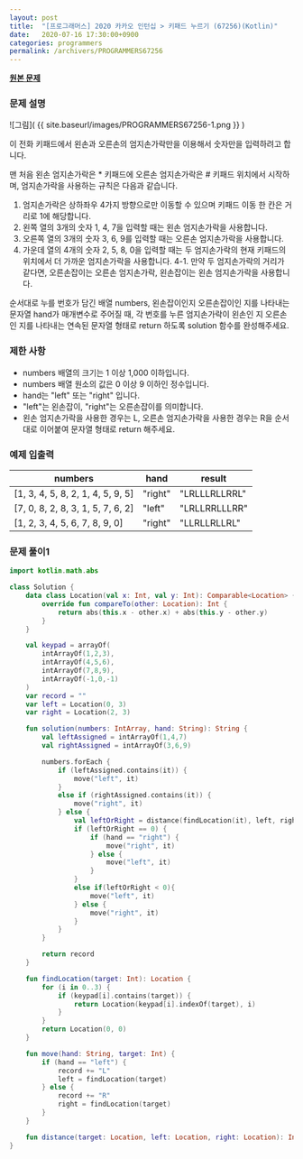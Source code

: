 ```yaml
---
layout: post
title:  "[프로그래머스] 2020 카카오 인턴십 > 키패드 누르기 (67256)(Kotlin)"
date:   2020-07-16 17:30:00+0900
categories: programmers
permalink: /archivers/PROGRAMMERS67256
---
```


**[원본 문제](https://programmers.co.kr/learn/courses/30/lessons/67256)**

### 문제 설명

![그림]( {{ site.baseurl/images/PROGRAMMERS67256-1.png }} )

이 전화 키패드에서 왼손과 오른손의 엄지손가락만을 이용해서 숫자만을 입력하려고 합니다.

맨 처음 왼손 엄지손가락은 \* 키패드에 오른손 엄지손가락은 \# 키패드 위치에서 시작하며, 엄지손가락을 사용하는 규칙은 다음과 같습니다.

  1. 엄지손가락은 상하좌우 4가지 방향으로만 이동할 수 있으며 키패드 이동 한 칸은 거리로 1에 해당합니다.
  2. 왼쪽 열의 3개의 숫자 1, 4, 7을 입력할 때는 왼손 엄지손가락을 사용합니다.
  3. 오른쪽 열의 3개의 숫자 3, 6, 9를 입력할 때는 오른손 엄지손가락을 사용합니다.
  4. 가운데 열의 4개의 숫자 2, 5, 8, 0을 입력할 때는 두 엄지손가락의 현재 키패드의 위치에서 더 가까운 엄지손가락을 사용합니다.
  4-1. 만약 두 엄지손가락의 거리가 같다면, 오른손잡이는 오른손 엄지손가락, 왼손잡이는 왼손 엄지손가락을 사용합니다.

순서대로 누를 번호가 담긴 배열 numbers, 왼손잡이인지 오른손잡이인 지를 나타내는 문자열 hand가 매개변수로 주어질 때, 각 번호를 누른 엄지손가락이 왼손인 지 오른손인 지를 나타내는 연속된 문자열 형태로 return 하도록 solution 함수를 완성해주세요.


### 제한 사항

  * numbers 배열의 크기는 1 이상 1,000 이하입니다.
  * numbers 배열 원소의 값은 0 이상 9 이하인 정수입니다.
  * hand는 "left" 또는 "right" 입니다.
  * "left"는 왼손잡이, "right"는 오른손잡이를 의미합니다.
  * 왼손 엄지손가락을 사용한 경우는 L, 오른손 엄지손가락을 사용한 경우는 R을 순서대로 이어붙여 문자열 형태로 return 해주세요.

### 예제 입출력

|numbers|hand|result|
|-|-|-|
|[1, 3, 4, 5, 8, 2, 1, 4, 5, 9, 5]|"right"|"LRLLLRLLRRL"|
|[7, 0, 8, 2, 8, 3, 1, 5, 7, 6, 2]|"left"|"LRLLRRLLLRR"|
|[1, 2, 3, 4, 5, 6, 7, 8, 9, 0]|"right"|"LLRLLRLLRL"|

### 문제 풀이1

```kotlin
import kotlin.math.abs

class Solution {
    data class Location(val x: Int, val y: Int): Comparable<Location> {
        override fun compareTo(other: Location): Int {
            return abs(this.x - other.x) + abs(this.y - other.y)
        }
    }

    val keypad = arrayOf(
        intArrayOf(1,2,3),
        intArrayOf(4,5,6),
        intArrayOf(7,8,9),
        intArrayOf(-1,0,-1)
    )
    var record = ""
    var left = Location(0, 3)
    var right = Location(2, 3)

    fun solution(numbers: IntArray, hand: String): String {
        val leftAssigned = intArrayOf(1,4,7)
        val rightAssigned = intArrayOf(3,6,9)

        numbers.forEach {
            if (leftAssigned.contains(it)) {
                move("left", it)
            }
            else if (rightAssigned.contains(it)) {
                move("right", it)
            } else {
                val leftOrRight = distance(findLocation(it), left, right)
                if (leftOrRight == 0) {
                    if (hand == "right") {
                        move("right", it)
                    } else {
                        move("left", it)
                    }
                }
                else if(leftOrRight < 0){
                    move("left", it)
                } else {
                    move("right", it)
                }
            }
        }

        return record
    }

    fun findLocation(target: Int): Location {
        for (i in 0..3) {
            if (keypad[i].contains(target)) {
                return Location(keypad[i].indexOf(target), i)
            }
        }
        return Location(0, 0)
    }

    fun move(hand: String, target: Int) {
        if (hand == "left") {
            record += "L"
            left = findLocation(target)
        } else {
            record += "R"
            right = findLocation(target)
        }
    }

    fun distance(target: Location, left: Location, right: Location): Int = left.compareTo(target) - right.compareTo(target)
}
```
